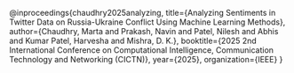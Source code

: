 @inproceedings{chaudhry2025analyzing,
  title={Analyzing Sentiments in Twitter Data on Russia-Ukraine Conflict Using Machine Learning Methods},
  author={Chaudhry, Marta and Prakash, Navin and Patel, Nilesh and Abhis and Kumar Patel, Harvesha and Mishra, D. K.},
  booktitle={2025 2nd International Conference on Computational Intelligence, Communication Technology and Networking (CICTN)},
  year={2025},
  organization={IEEE}
}
